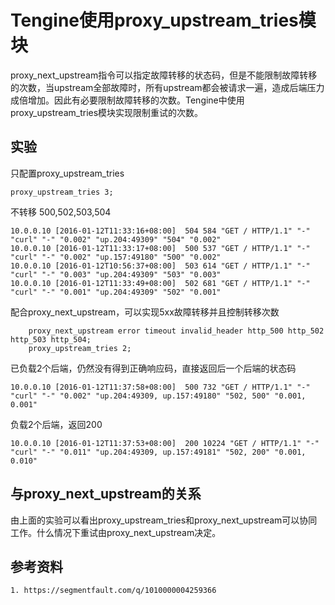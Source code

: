 # Tengine使用proxy_upstream_tries模块

proxy_next_upstream指令可以指定故障转移的状态码，但是不能限制故障转移的次数，当upstream全部故障时，所有upstream都会被请求一遍，造成后端压力成倍增加。因此有必要限制故障转移的次数。Tengine中使用proxy_upstream_tries模块实现限制重试的次数。

## 实验
只配置proxy_upstream_tries

```
proxy_upstream_tries 3;
```

不转移 500,502,503,504

```
10.0.0.10 [2016-01-12T11:33:16+08:00]  504 584 "GET / HTTP/1.1" "-" "curl" "-" "0.002" "up.204:49309" "504" "0.002"
10.0.0.10 [2016-01-12T11:33:17+08:00]  500 537 "GET / HTTP/1.1" "-" "curl" "-" "0.002" "up.157:49180" "500" "0.002"
10.0.0.10 [2016-01-12T10:56:37+08:00]  503 614 "GET / HTTP/1.1" "-" "curl" "-" "0.003" "up.204:49309" "503" "0.003"
10.0.0.10 [2016-01-12T11:33:49+08:00]  502 681 "GET / HTTP/1.1" "-" "curl" "-" "0.001" "up.204:49309" "502" "0.001"
```

配合proxy_next_upstream，可以实现5xx故障转移并且控制转移次数

```
    proxy_next_upstream error timeout invalid_header http_500 http_502 http_503 http_504;
    proxy_upstream_tries 2;
```

已负载2个后端，仍然没有得到正确响应码，直接返回后一个后端的状态码

```
10.0.0.10 [2016-01-12T11:37:58+08:00]  500 732 "GET / HTTP/1.1" "-" "curl" "-" "0.002" "up.204:49309, up.157:49180" "502, 500" "0.001, 0.001"
```

负载2个后端，返回200

```
10.0.0.10 [2016-01-12T11:37:53+08:00]  200 10224 "GET / HTTP/1.1" "-" "curl" "-" "0.011" "up.204:49309, up.157:49181" "502, 200" "0.001, 0.010"
```

## 与proxy_next_upstream的关系

由上面的实验可以看出proxy_upstream_tries和proxy_next_upstream可以协同工作。什么情况下重试由proxy_next_upstream决定。

## 参考资料
```
1. https://segmentfault.com/q/1010000004259366
```